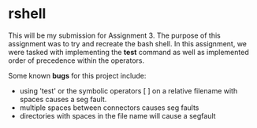 # rshell

This will be my submission for Assignment 3. The purpose of this assignment was to try and recreate the bash shell. In this assignment, we were tasked with implementing the __test__ command as well as implemented order of precedence within the operators.

Some known __bugs__ for this project include:
* using 'test' or the symbolic operators [ ] on a relative filename with spaces causes a seg fault.
* multiple spaces between connectors causes seg faults
* directories with spaces in the file name will cause a segfault

